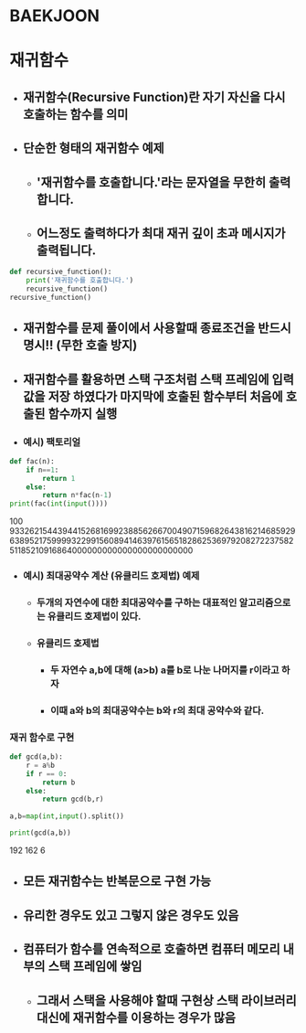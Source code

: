 # **BAEKJOON**

# 재귀함수
* ## 재귀함수(Recursive Function)란 자기 자신을 다시 호출하는 함수를 의미
* ## 단순한 형태의 재귀함수 예제
    * ## '재귀함수를 호출합니다.'라는 문자열을 무한히 출력합니다.
    * ## 어느정도 출력하다가 최대 재귀 깊이 초과 메시지가 출력됩니다.

```python
def recursive_function():
    print('재귀함수를 호출합니다.')
    recursive_function()
recursive_function()
```

* ## 재귀함수를 문제 풀이에서 사용할때 종료조건을 반드시 명시!! (무한 호출 방지)
* ## 재귀함수를 활용하면 스택 구조처럼 스택 프레임에 입력값을 저장 하였다가 마지막에 호출된 함수부터 처음에 호출된 함수까지 실행

* ### 예시) 팩토리얼
```python
def fac(n):
    if n==1:
        return 1
    else:
        return n*fac(n-1)
print(fac(int(input())))
```
100
93326215443944152681699238856266700490715968264381621468592963895217599993229915608941463976156518286253697920827223758251185210916864000000000000000000000000


* ### 예시) 최대공약수 계산 (유클리드 호제법) 예제

    * ### 두개의 자연수에 대한 최대공약수를 구하는 대표적인 알고리즘으로는 유클리드 호제법이 있다.
    * ### 유클리드 호제법
        * ### 두 자연수 a,b에 대해 (a>b) a를 b로 나눈 나머지를 r이라고 하자
        * ### 이때 a와 b의 최대공약수는 b와 r의 최대 공약수와 같다.

### 재귀 함수로 구현
```python
def gcd(a,b):
    r = a%b
    if r == 0:
        return b
    else:
        return gcd(b,r)
    
a,b=map(int,input().split())

print(gcd(a,b))
```
 192 162
6

* ## 모든 재귀함수는 반복문으로 구현 가능
* ## 유리한 경우도 있고 그렇지 않은 경우도 있음
* ## 컴퓨터가 함수를 연속적으로 호출하면 컴퓨터 메모리 내부의 스택 프레임에 쌓임
    * ## 그래서 스택을 사용해야 할때 구현상 스택 라이브러리 대신에 재귀함수를 이용하는 경우가 많음
    

